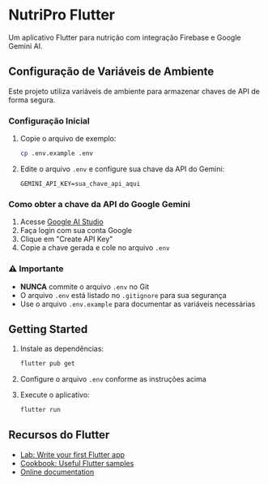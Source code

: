 # NutriPro Flutter

Um aplicativo Flutter para nutrição com integração Firebase e Google Gemini AI.

## Configuração de Variáveis de Ambiente

Este projeto utiliza variáveis de ambiente para armazenar chaves de API de forma segura.

### Configuração Inicial

1. Copie o arquivo de exemplo:
   ```bash
   cp .env.example .env
   ```

2. Edite o arquivo `.env` e configure sua chave da API do Gemini:
   ```
   GEMINI_API_KEY=sua_chave_api_aqui
   ```

### Como obter a chave da API do Google Gemini

1. Acesse [Google AI Studio](https://makersuite.google.com/app/apikey)
2. Faça login com sua conta Google
3. Clique em "Create API Key"
4. Copie a chave gerada e cole no arquivo `.env`

### ⚠️ Importante

- **NUNCA** commite o arquivo `.env` no Git
- O arquivo `.env` está listado no `.gitignore` para sua segurança
- Use o arquivo `.env.example` para documentar as variáveis necessárias

## Getting Started

1. Instale as dependências:
   ```bash
   flutter pub get
   ```

2. Configure o arquivo `.env` conforme as instruções acima

3. Execute o aplicativo:
   ```bash
   flutter run
   ```

## Recursos do Flutter

- [Lab: Write your first Flutter app](https://docs.flutter.dev/get-started/codelab)
- [Cookbook: Useful Flutter samples](https://docs.flutter.dev/cookbook)
- [Online documentation](https://docs.flutter.dev/)
